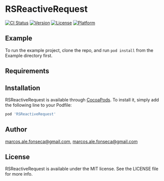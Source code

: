# RSReactiveRequest

[![CI Status](https://img.shields.io/travis/marcos.ale.fonseca@gmail.com/RSReactiveRequest.svg?style=flat)](https://travis-ci.org/marcos.ale.fonseca@gmail.com/RSReactiveRequest)
[![Version](https://img.shields.io/cocoapods/v/RSReactiveRequest.svg?style=flat)](https://cocoapods.org/pods/RSReactiveRequest)
[![License](https://img.shields.io/cocoapods/l/RSReactiveRequest.svg?style=flat)](https://cocoapods.org/pods/RSReactiveRequest)
[![Platform](https://img.shields.io/cocoapods/p/RSReactiveRequest.svg?style=flat)](https://cocoapods.org/pods/RSReactiveRequest)

## Example

To run the example project, clone the repo, and run `pod install` from the Example directory first.

## Requirements

## Installation

RSReactiveRequest is available through [CocoaPods](https://cocoapods.org). To install
it, simply add the following line to your Podfile:

```ruby
pod 'RSReactiveRequest'
```

## Author

marcos.ale.fonseca@gmail.com, marcos.ale.fonseca@gmail.com

## License

RSReactiveRequest is available under the MIT license. See the LICENSE file for more info.
